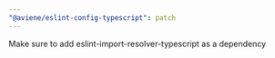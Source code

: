 ```yaml
---
"@aviene/eslint-config-typescript": patch
---
```


Make sure to add eslint-import-resolver-typescript as a dependency
